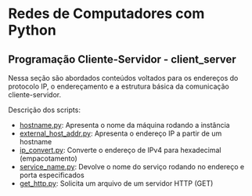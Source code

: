 # Redes de Computadores com Python

## Programação Cliente-Servidor - client_server

Nessa seção são abordados conteúdos voltados para os endereços do protocolo IP,
o endereçamento e a estrutura básica da comunicação cliente-servidor.

Descrição dos scripts:

- [hostname.py](./client_server/hostname.py): Apresenta o nome da máquina rodando a instância
- [external_host_addr.py](./client_server/external_host_addr.py): Apresenta o endereço IP a partir de um hostname
- [ip_convert.py](./client_server/ip_convert.py): Converte o endereço de IPv4 para hexadecimal (empacotamento)
- [service_name.py](./client_server/service_name.py): Devolve o nome do serviço rodando no endereço e porta especificados
- [get_http.py](./client_server/get_http.py): Solicita um arquivo de um servidor HTTP (GET)
